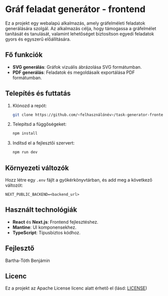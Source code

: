# Gráf feladat generátor - frontend

Ez a projekt egy webalapú alkalmazás, amely gráfelméleti feladatok generálására szolgál. Az alkalmazás célja, hogy támogassa a gráfelmélet tanítását és tanulását, valamint lehetőséget biztosítson egyedi feladatok gyors és egyszerű előállítására.

## Fő funkciók

- **SVG generálás**: Gráfok vizuális ábrázolása SVG formátumban.
- **PDF generálás**: Feladatok és megoldásaik exportálása PDF formátumban.

## Telepítés és futtatás

1. Klónozd a repót:
   ```bash
   git clone https://github.com/<felhasználónév>/task-generator-frontend.git
   ```
2. Telepítsd a függőségeket:
   ```bash
   npm install
   ```
3. Indítsd el a fejlesztői szervert:
   ```bash
   npm run dev
   ```

## Környezeti változók

Hozz létre egy `.env` fájlt a gyökérkönyvtárban, és add meg a következő változót:

```
NEXT_PUBLIC_BACKEND=<backend_url>
```

## Használt technológiák

- **React** és **Next.js**: Frontend fejlesztéshez.
- **Mantine**: UI komponensekhez.
- **TypeScript**: Típusbiztos kódhoz.

## Fejlesztő

Bartha-Tóth Benjámin

## Licenc

Ez a projekt az Apache License licenc alatt érhető el (lásd: [LICENSE](LICENSE))
